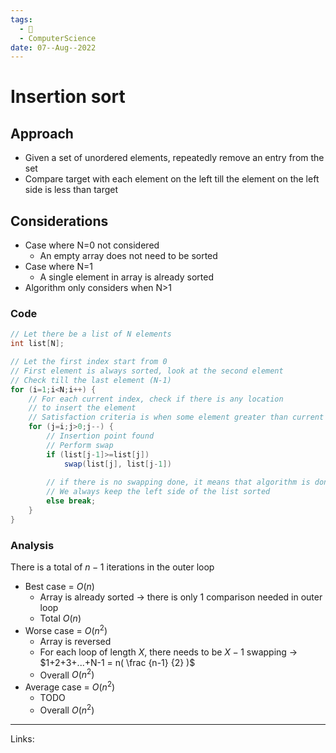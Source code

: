 ```yaml
---
tags:
  - 🌱
  - ComputerScience 
date: 07--Aug--2022
---
```


# Insertion sort

## Approach

- Given a set of unordered elements, repeatedly remove an entry from the set
- Compare target with each element on the left till the element on the left side is less than target

## Considerations

- Case where N=0 not considered
    - An empty array does not need to be sorted
- Case where N=1
    - A single element in array is already sorted
- Algorithm only considers when N>1

### Code

```java
// Let there be a list of N elements
int list[N];

// Let the first index start from 0
// First element is always sorted, look at the second element
// Check till the last element (N-1)
for (i=1;i<N;i++) {
    // For each current index, check if there is any location
    // to insert the element
    // Satisfaction criteria is when some element greater than current index
    for (j=i;j>0;j--) {
        // Insertion point found
        // Perform swap
        if (list[j-1]>=list[j])
            swap(list[j], list[j-1])
            
        // if there is no swapping done, it means that algorithm is done
        // We always keep the left side of the list sorted
        else break;    
    }
}
```

### Analysis

There is a total of $n-1$ iterations in the outer loop

- Best case = $O(n)$
    - Array is already sorted -> there is only 1 comparison needed in outer loop
    - Total $O(n)$
- Worse case = $O(n^2)$
    - Array is reversed
    - For each loop of length $X$, there needs to be $X-1$ swapping -> $1+2+3+...+N-1 = n( \frac {n-1} {2} )$
    - Overall $O(n^2)$
- Average case = $O(n^2)$
    - TODO
    - Overall $O(n^2)$

---
Links: 
